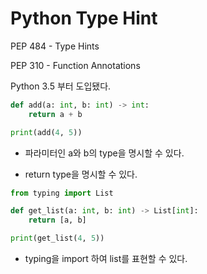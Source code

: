 # Python Type Hint

PEP 484 - Type Hints

PEP 310 -  Function Annotations

Python 3.5 부터 도입됐다.

```py
def add(a: int, b: int) -> int:
    return a + b

print(add(4, 5))
```

* 파라미터인 a와 b의 type을 명시할 수 있다.

* return type을 명시할 수 있다.

```py
from typing import List

def get_list(a: int, b: int) -> List[int]:
    return [a, b]

print(get_list(4, 5))
```

* typing을 import 하여 list를 표현할 수 있다.
